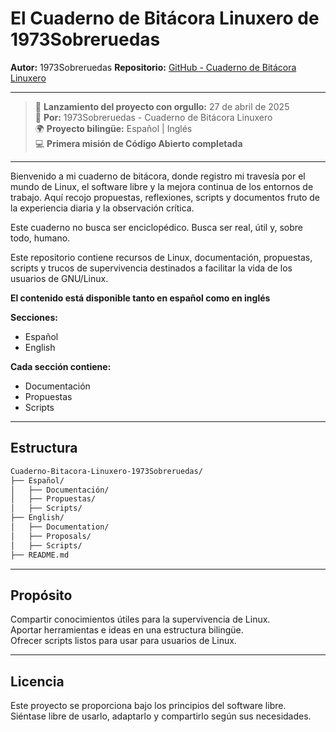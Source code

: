# El Cuaderno de Bitácora Linuxero de 1973Sobreruedas

**Autor:** 1973Sobreruedas
**Repositorio:** [GitHub - Cuaderno de Bitácora Linuxero](https://github.com/1973Sobreruedas/Cuaderno-Bitacora-Linuxero-1973Sobreruedas)

---
> 🚀 **Lanzamiento del proyecto con orgullo:** 27 de abril de 2025  
> 🎩 **Por:** 1973Sobreruedas - Cuaderno de Bitácora Linuxero  
> 🌍 **Proyecto bilingüe:** Español | Inglés  
> 💻 **Primera misión de Código Abierto completada**
---

Bienvenido a mi cuaderno de bitácora, donde registro mi travesía por el mundo de Linux, el software libre y la mejora continua de los entornos de trabajo.
Aquí recojo propuestas, reflexiones, scripts y documentos fruto de la experiencia diaria y la observación crítica.

Este cuaderno no busca ser enciclopédico.
Busca ser real, útil y, sobre todo, humano.

Este repositorio contiene recursos de Linux, documentación, propuestas, scripts y trucos de supervivencia destinados a facilitar la vida de los usuarios de GNU/Linux.

**El contenido está disponible tanto en español como en inglés**

**Secciones:**  
- Español  
- English

**Cada sección contiene:**  
- Documentación  
- Propuestas  
- Scripts

---

## Estructura

```bash
Cuaderno-Bitacora-Linuxero-1973Sobreruedas/
├── Español/
│   ├── Documentación/
│   ├── Propuestas/
│   ├── Scripts/
├── English/
│   ├── Documentation/
│   ├── Proposals/
│   ├── Scripts/
├── README.md
```
---

## Propósito

Compartir conocimientos útiles para la supervivencia de Linux.  
Aportar herramientas e ideas en una estructura bilingüe.  
Ofrecer scripts listos para usar para usuarios de Linux.

---

## Licencia

Este proyecto se proporciona bajo los principios del software libre.  
Siéntase libre de usarlo, adaptarlo y compartirlo según sus necesidades.
